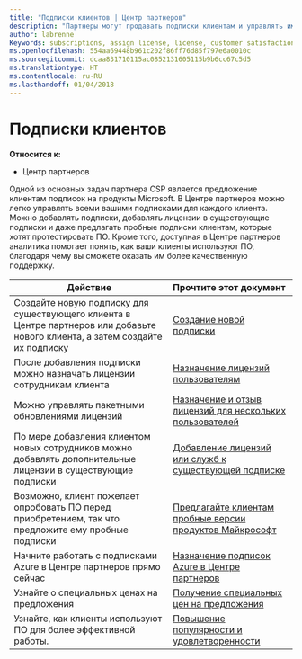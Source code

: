 ```yaml
---
title: "Подписки клиентов | Центр партнеров"
description: "Партнеры могут продавать подписки клиентам и управлять ими в Центре партнеров."
author: labrenne
Keywords: subscriptions, assign license, license, customer satisfaction, Azure subscriptions
ms.openlocfilehash: 554aa69448b961c202f86ff76d85f797e6a0010c
ms.sourcegitcommit: dcaa831710115ac0852131605115b9b6cc67c5d5
ms.translationtype: HT
ms.contentlocale: ru-RU
ms.lasthandoff: 01/04/2018
---
```

# <a name="customer-subscriptions"></a>Подписки клиентов

**Относится к:**

-  Центр партнеров

Одной из основных задач партнера CSP является предложение клиентам подписок на продукты Microsoft. В Центре партнеров можно легко управлять всеми вашими подписками для каждого клиента. Можно добавлять подписки, добавлять лицензии в существующие подписки и даже предлагать пробные подписки клиентам, которые хотят протестировать ПО. Кроме того, доступная в Центре партнеров аналитика помогает понять, как ваши клиенты используют ПО, благодаря чему вы сможете оказать им более качественную поддержку.

|**Действие**   |**Прочтите этот документ**   |
|----------------------|:----------------------|
|Создайте новую подписку для существующего клиента в Центре партнеров или добавьте нового клиента, а затем создайте их подписку|[Создание новой подписки](create-a-new-subscription.md)|
|После добавления подписки можно назначать лицензии сотрудникам клиента  |[Назначение лицензий пользователям](assign-licenses-to-users.md)|
|Можно управлять пакетными обновлениями лицензий   |[Назначение и отзыв лицензий для нескольких пользователей](bulk-license-provisioning-for-multiple-users.md)|
|По мере добавления клиентом новых сотрудников можно добавлять дополнительные лицензии в существующие подписки   |[Добавление лицензий или служб к существующей подписке](add-licenses-or-services-to-an-existing-subscription.md)|
|Возможно, клиент пожелает опробовать ПО перед приобретением, так что предложите ему пробные подписки    |[Предлагайте клиентам пробные версии продуктов Майкрософт](offer-your-customers-trials-of-microsoft-products.md)|
|Начните работать с подписками Azure в Центре партнеров прямо сейчас   |[Назначение подписок Azure в Центре партнеров](assign-azure-subscriptions.md)|
|Узнайте о специальных ценах на предложения   |[Получение специальных цен на предложения](get-special-pricing-for-offers.md)|
|Узнайте, как клиенты используют ПО для более эффективной работы.   | [Повышение популярности и удовлетворенности](increasing-adoption-and-satisfaction.md)   | 

































 

 



